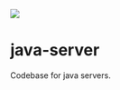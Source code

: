 [![](https://jitpack.io/v/io.samourai.code.whirlpool/java-server.svg)](https://jitpack.io/#io.samourai.code.whirlpool/java-server)

# java-server

Codebase for java servers.
